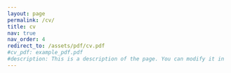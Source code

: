 ```yaml
---
layout: page
permalink: /cv/
title: cv
nav: true
nav_order: 4
redirect_to: /assets/pdf/cv.pdf
#cv_pdf: example_pdf.pdf
#description: This is a description of the page. You can modify it in 'pages/_cv.md'. You can also change or remove the top pdf download button.
---
```

